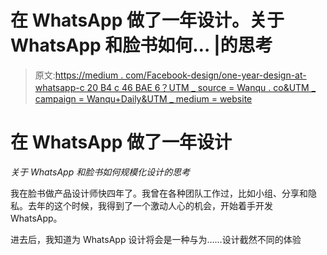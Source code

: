 # 在 WhatsApp 做了一年设计。关于 WhatsApp 和脸书如何… |的思考

> 原文:[https://medium . com/Facebook-design/one-year-design-at-whatsapp-c 20 B4 c 46 BAE 6？UTM _ source = Wanqu . co&UTM _ campaign = Wanqu+Daily&UTM _ medium = website](https://medium.com/facebook-design/one-year-designing-at-whatsapp-c20b4c46bae6?utm_source=wanqu.co&utm_campaign=Wanqu+Daily&utm_medium=website)



# 在 WhatsApp 做了一年设计

*关于 WhatsApp 和脸书如何规模化设计的思考*

我在脸书做产品设计师快四年了。我曾在各种团队工作过，比如小组、分享和隐私。去年的这个时候，我得到了一个激动人心的机会，开始着手开发 WhatsApp。

进去后，我知道为 WhatsApp 设计将会是一种与为……设计截然不同的体验

